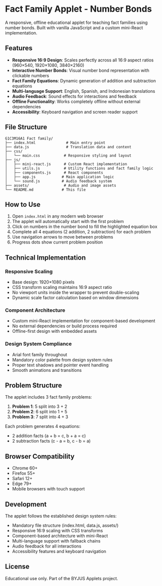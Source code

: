 # Fact Family Applet - Number Bonds

A responsive, offline educational applet for teaching fact families using number bonds. Built with vanilla JavaScript and a custom mini-React implementation.

## Features

- **Responsive 16:9 Design**: Scales perfectly across all 16:9 aspect ratios (960×540, 1920×1080, 3840×2160)
- **Interactive Number Bonds**: Visual number bond representation with clickable numbers
- **Fact Family Equations**: Dynamic generation of addition and subtraction equations
- **Multi-language Support**: English, Spanish, and Indonesian translations
- **Audio Feedback**: Sound effects for interactions and feedback
- **Offline Functionality**: Works completely offline without external dependencies
- **Accessibility**: Keyboard navigation and screen reader support

## File Structure

```
G1C3M16A1 Fact family/
├── index.html              # Main entry point
├── data.js                 # Translation data and content
├── css/
│   └── main.css           # Responsive styling and layout
├── js/
│   ├── mini-react.js      # Custom React implementation
│   ├── utils.js           # Utility functions and fact family logic
│   ├── components.js      # React components
│   ├── app.js            # Main application logic
│   └── sound.js          # Audio feedback system
├── assets/                # Audio and image assets
└── README.md             # This file
```

## How to Use

1. Open `index.html` in any modern web browser
2. The applet will automatically start with the first problem
3. Click on numbers in the number bond to fill the highlighted equation box
4. Complete all 4 equations (2 addition, 2 subtraction) for each problem
5. Use navigation arrows to move between problems
6. Progress dots show current problem position

## Technical Implementation

### Responsive Scaling
- Base design: 1920×1080 pixels
- CSS transform scaling maintains 16:9 aspect ratio
- No viewport units inside the wrapper to prevent double-scaling
- Dynamic scale factor calculation based on window dimensions

### Component Architecture
- Custom mini-React implementation for component-based development
- No external dependencies or build process required
- Offline-first design with embedded assets

### Design System Compliance
- Arial font family throughout
- Mandatory color palette from design system rules
- Proper text shadows and pointer event handling
- Smooth animations and transitions

## Problem Structure

The applet includes 3 fact family problems:

1. **Problem 1**: 5 split into 3 + 2
2. **Problem 2**: 6 split into 1 + 5  
3. **Problem 3**: 7 split into 4 + 3

Each problem generates 4 equations:
- 2 addition facts (a + b = c, b + a = c)
- 2 subtraction facts (c - a = b, c - b = a)

## Browser Compatibility

- Chrome 60+
- Firefox 55+
- Safari 12+
- Edge 79+
- Mobile browsers with touch support

## Development

The applet follows the established design system rules:
- Mandatory file structure (index.html, data.js, assets/)
- Responsive 16:9 scaling with CSS transforms
- Component-based architecture with mini-React
- Multi-language support with fallback chains
- Audio feedback for all interactions
- Accessibility features and keyboard navigation

## License

Educational use only. Part of the BYJUS Applets project.
